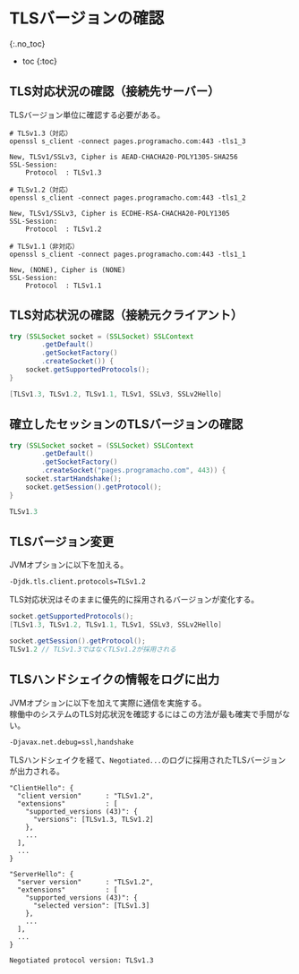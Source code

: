 # TLSバージョンの確認
{:.no_toc}

* toc
{:toc}

## TLS対応状況の確認（接続先サーバー）
TLSバージョン単位に確認する必要がある。

```shell
# TLSv1.3（対応）
openssl s_client -connect pages.programacho.com:443 -tls1_3

New, TLSv1/SSLv3, Cipher is AEAD-CHACHA20-POLY1305-SHA256
SSL-Session:
    Protocol  : TLSv1.3

# TLSv1.2（対応）
openssl s_client -connect pages.programacho.com:443 -tls1_2

New, TLSv1/SSLv3, Cipher is ECDHE-RSA-CHACHA20-POLY1305
SSL-Session:
    Protocol  : TLSv1.2

# TLSv1.1（非対応）
openssl s_client -connect pages.programacho.com:443 -tls1_1

New, (NONE), Cipher is (NONE)
SSL-Session:
    Protocol  : TLSv1.1
```

## TLS対応状況の確認（接続元クライアント）

```java
try (SSLSocket socket = (SSLSocket) SSLContext
        .getDefault()   
        .getSocketFactory()
        .createSocket()) {
    socket.getSupportedProtocols();
}

[TLSv1.3, TLSv1.2, TLSv1.1, TLSv1, SSLv3, SSLv2Hello]
```

## 確立したセッションのTLSバージョンの確認

```java
try (SSLSocket socket = (SSLSocket) SSLContext
        .getDefault()
        .getSocketFactory()
        .createSocket("pages.programacho.com", 443)) {
    socket.startHandshake();
    socket.getSession().getProtocol();
}

TLSv1.3
```

## TLSバージョン変更
JVMオプションに以下を加える。

```
-Djdk.tls.client.protocols=TLSv1.2
```

TLS対応状況はそのままに優先的に採用されるバージョンが変化する。
```java
socket.getSupportedProtocols();
[TLSv1.3, TLSv1.2, TLSv1.1, TLSv1, SSLv3, SSLv2Hello]

socket.getSession().getProtocol();
TLSv1.2 // TLSv1.3ではなくTLSv1.2が採用される
```

## TLSハンドシェイクの情報をログに出力
JVMオプションに以下を加えて実際に通信を実施する。  
稼働中のシステムのTLS対応状況を確認するにはこの方法が最も確実で手間がない。

```
-Djavax.net.debug=ssl,handshake
```

TLSハンドシェイクを経て、`Negotiated...`のログに採用されたTLSバージョンが出力される。

```
"ClientHello": {
  "client version"      : "TLSv1.2",
  "extensions"          : [
    "supported_versions (43)": {
      "versions": [TLSv1.3, TLSv1.2]
    },
    ...
  ],
  ...
}

"ServerHello": {
  "server version"      : "TLSv1.2",
  "extensions"          : [
    "supported_versions (43)": {
      "selected version": [TLSv1.3]
    },
    ...
  ],
  ...
}

Negotiated protocol version: TLSv1.3
```
